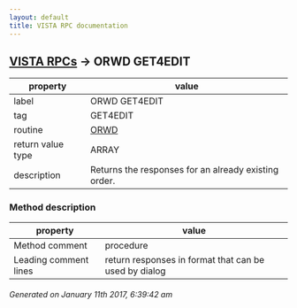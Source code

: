 ```yaml
---
layout: default
title: VISTA RPC documentation
---
```




## [VISTA RPCs](TableOfContent.md) &#8594; ORWD GET4EDIT 

 property | value 
--- | --- 
 label | ORWD GET4EDIT
 tag | GET4EDIT
 routine | [ORWD](http://code.osehra.org/dox/Routine_ORWD_source.html)
 return value type | ARRAY
 description | Returns the responses for an already existing order.


### Method description

 property | value 
--- | --- 
 Method comment | procedure
 Leading comment lines | return responses in format that can be used by dialog




 ###### Generated on January 11th 2017, 6:39:42 am